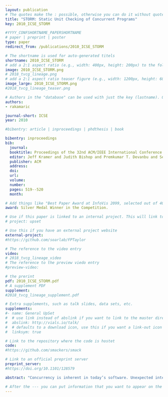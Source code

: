 ```yaml
---
layout: publication
# The quotes make the : possible, otherwise you can do it without quotes
title: "STORM: Static Unit Checking of Concurrent Programs"
key: 2010_ICSE_STORM

#YYYY_CONFSHORTNAME_PAPERSHORTNAME
# paper | preprint | poster
type: paper
redirect_from: /publications/2010_ICSE_STORM

# The shortname is used for auto-generated titels
shortname: 2010_ICSE_STORM
# add a 2:1 aspect ratio (e.g., width: 400px, height: 200px) to the folder /assets/images/papers/
image: 2010_ICSE_STORM.png
# 2018_tvcg_lineage.png
# add a 2:1 aspect ratio teaser figure (e.g., width: 1200px, height: 600px) to the folder /assets/images/papers/
image_large: 2010_ICSE_STORM.png
#2018_tvcg_lineage_teaser.png

# Authors in the "database" can be used with just the key (lastname). Others can be written properly.
authors:
- rakamaric

journal-short: ICSE
year: 2010

#bibentry: article | inproceedings | phdthesis | book

bibentry: inproceedings
bib:
  journal:
  booktitle: Proceedings of the 32nd ACM/IEEE International Conference on Software Engineering (ICSE 2010) - Volume 2
  editor: Jeff Kramer and Judith Bishop and Premkumar T. Devanbu and Sebasti{\'a}n Uchitel
  publisher: ACM
  address: 
  doi:
  url: 
  volume:
  number: 
  pages: 519--520
  month: 

# Add things like "Best Paper Award at InfoVis 2099, selected out of 4000 submissions"
award: Silver Medal Winner in the Competition.

# Use if this paper is linked to an internal project. This will link to the project site
# project: upset

# Use this if you have an external project website
external-project: 
#https://github.com/soarlab/FPTaylor

# The reference to the video entry
video:
# 2018_tvcg_lineage_video
# The reference to the preview viedo entry
#preview-video:

# the prerint
pdf: 2010_ICSE_STORM.pdf
# A supplement PDF
supplement: 
#2018_tvcg_lineage_supplement.pdf

# Extra supplements, such as talk slides, data sets, etc.
supplements:
#- name: General UpSet
#  # use link instead of abslink if you want to link to the master directory
#  abslink: http://vials.io/talk/
#  # defaults to a download icon, use this if you want a link-out icon
#  linksym: true

# Link to the repository where the code is hostet
code: 
#https://github.com/smackers/smack

# Link to an official preprint server
preprint_server: 
#https://doi.org/10.1101/128579

abstract: "Concurrency is inherent in today’s software. Unexpected interactions between concurrently executing threads often cause subtle bugs in concurrent programs. Such bugs are hard to discover using traditional testing techniques since they require executing a program on a particular unit test (i.e. input) through a particular thread interleaving. A promising solution to this problem is static program analysis since it can simultaneously check a concurrent program on all inputs as well as through all possible thread interleavings. This paper describes a scalable, automatic, and precise approach to static unit checking of concurrent programs implemented in a tool called STORM. STORM has been applied on a number of real-world Windows device drivers, and the tool found a previously undiscovered concurrency bug in a driver from Microsoft’s Driver Development Kit."

# After the --- you can put information that you want to appear on the website using markdown formatting or HTML. A good example are acknowledgements, extra references, an erratum, etc.
---
```

